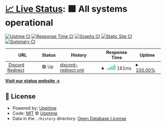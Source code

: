 # [📈 Live Status](https://status.breadhub.cc): <!--live status--> **🟩 All systems operational**

[![Uptime CI](https://github.com/BreadCity/status.breadhub.cc/actions/workflows/uptime.yml/badge.svg)](https://github.com/BreadCity/status.breadhub.cc/actions/workflows/uptime.yml)
[![Response Time CI](https://github.com/BreadCity/status.breadhub.cc/workflows/Response%20Time%20CI/badge.svg)](https://github.com/BreadCity/status.breadhub.cc/actions?query=workflow%3A%22Response+Time+CI%22)
[![Graphs CI](https://github.com/BreadCity/status.breadhub.cc/workflows/Graphs%20CI/badge.svg)](https://github.com/BreadCity/status.breadhub.cc/actions?query=workflow%3A%22Graphs+CI%22)
[![Static Site CI](https://github.com/BreadCity/status.breadhub.cc/workflows/Static%20Site%20CI/badge.svg)](https://github.com/BreadCity/status.breadhub.cc/actions?query=workflow%3A%22Static+Site+CI%22)
[![Summary CI](https://github.com/BreadCity/status.breadhub.cc/workflows/Summary%20CI/badge.svg)](https://github.com/BreadCity/status.breadhub.cc/actions?query=workflow%3A%22Summary+CI%22)

<!--start: status pages-->
<!-- This summary is generated by Upptime (https://github.com/upptime/upptime) -->
<!-- Do not edit this manually, your changes will be overwritten -->
<!-- prettier-ignore -->
| URL | Status | History | Response Time | Uptime |
| --- | ------ | ------- | ------------- | ------ |
| <img alt="" src="https://icons.duckduckgo.com/ip3/cord.breadhub.cc.ico" height="13"> [Discord Redirect](https://cord.breadhub.cc/) | 🟩 Up | [discord-redirect.yml](https://github.com/BreadCity/status.breadhub.cc/commits/HEAD/history/discord-redirect.yml) | <details><summary><img alt="Response time graph" src="./graphs/discord-redirect/response-time-week.png" height="20"> 161ms</summary><br><a href="https://status.breadhub.cc/history/discord-redirect"><img alt="Response time 597" src="https://img.shields.io/endpoint?url=https%3A%2F%2Fraw.githubusercontent.com%2FBreadCity%2Fstatus.breadhub.cc%2FHEAD%2Fapi%2Fdiscord-redirect%2Fresponse-time.json"></a><br><a href="https://status.breadhub.cc/history/discord-redirect"><img alt="24-hour response time 99" src="https://img.shields.io/endpoint?url=https%3A%2F%2Fraw.githubusercontent.com%2FBreadCity%2Fstatus.breadhub.cc%2FHEAD%2Fapi%2Fdiscord-redirect%2Fresponse-time-day.json"></a><br><a href="https://status.breadhub.cc/history/discord-redirect"><img alt="7-day response time 161" src="https://img.shields.io/endpoint?url=https%3A%2F%2Fraw.githubusercontent.com%2FBreadCity%2Fstatus.breadhub.cc%2FHEAD%2Fapi%2Fdiscord-redirect%2Fresponse-time-week.json"></a><br><a href="https://status.breadhub.cc/history/discord-redirect"><img alt="30-day response time 145" src="https://img.shields.io/endpoint?url=https%3A%2F%2Fraw.githubusercontent.com%2FBreadCity%2Fstatus.breadhub.cc%2FHEAD%2Fapi%2Fdiscord-redirect%2Fresponse-time-month.json"></a><br><a href="https://status.breadhub.cc/history/discord-redirect"><img alt="1-year response time 137" src="https://img.shields.io/endpoint?url=https%3A%2F%2Fraw.githubusercontent.com%2FBreadCity%2Fstatus.breadhub.cc%2FHEAD%2Fapi%2Fdiscord-redirect%2Fresponse-time-year.json"></a></details> | <details><summary><a href="https://status.breadhub.cc/history/discord-redirect">100.00%</a></summary><a href="https://status.breadhub.cc/history/discord-redirect"><img alt="All-time uptime 98.28%" src="https://img.shields.io/endpoint?url=https%3A%2F%2Fraw.githubusercontent.com%2FBreadCity%2Fstatus.breadhub.cc%2FHEAD%2Fapi%2Fdiscord-redirect%2Fuptime.json"></a><br><a href="https://status.breadhub.cc/history/discord-redirect"><img alt="24-hour uptime 100.00%" src="https://img.shields.io/endpoint?url=https%3A%2F%2Fraw.githubusercontent.com%2FBreadCity%2Fstatus.breadhub.cc%2FHEAD%2Fapi%2Fdiscord-redirect%2Fuptime-day.json"></a><br><a href="https://status.breadhub.cc/history/discord-redirect"><img alt="7-day uptime 100.00%" src="https://img.shields.io/endpoint?url=https%3A%2F%2Fraw.githubusercontent.com%2FBreadCity%2Fstatus.breadhub.cc%2FHEAD%2Fapi%2Fdiscord-redirect%2Fuptime-week.json"></a><br><a href="https://status.breadhub.cc/history/discord-redirect"><img alt="30-day uptime 100.00%" src="https://img.shields.io/endpoint?url=https%3A%2F%2Fraw.githubusercontent.com%2FBreadCity%2Fstatus.breadhub.cc%2FHEAD%2Fapi%2Fdiscord-redirect%2Fuptime-month.json"></a><br><a href="https://status.breadhub.cc/history/discord-redirect"><img alt="1-year uptime 100.00%" src="https://img.shields.io/endpoint?url=https%3A%2F%2Fraw.githubusercontent.com%2FBreadCity%2Fstatus.breadhub.cc%2FHEAD%2Fapi%2Fdiscord-redirect%2Fuptime-year.json"></a></details>

<!--end: status pages-->

[**Visit our status website →**](https://status.breadhub.cc)

## 📄 License

- Powered by: [Upptime](https://github.com/upptime/upptime)
- Code: [MIT](./LICENSE) © [Upptime](https://upptime.js.org)
- Data in the `./history` directory: [Open Database License](https://opendatacommons.org/licenses/odbl/1-0/)
